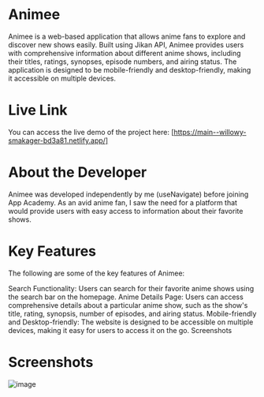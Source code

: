 # Animee
Animee is a web-based application that allows anime fans to explore and discover new shows easily. Built using Jikan API, Animee provides users with comprehensive information about different anime shows, including their titles, ratings, synopses, episode numbers, and airing status. The application is designed to be mobile-friendly and desktop-friendly, making it accessible on multiple devices.

# Live Link
You can access the live demo of the project here: [https://main--willowy-smakager-bd3a81.netlify.app/]

# About the Developer
Animee was developed independently by me (useNavigate) before joining App Academy. As an avid anime fan, I saw the need for a platform that would provide users with easy access to information about their favorite shows.

# Key Features
The following are some of the key features of Animee:

Search Functionality: Users can search for their favorite anime shows using the search bar on the homepage.
Anime Details Page: Users can access comprehensive details about a particular anime show, such as the show's title, rating, synopsis, number of episodes, and airing status.
Mobile-friendly and Desktop-friendly: The website is designed to be accessible on multiple devices, making it easy for users to access it on the go.
Screenshots

# Screenshots
![image](https://cdn.discordapp.com/attachments/1082730279044657222/1142516239911104622/ezgif-3-c264f0cf4e.gif)

